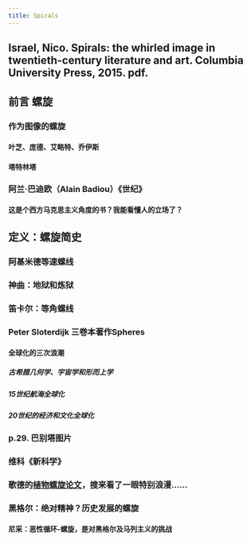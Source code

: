 ```yaml
---
title: Spirals
---
```


## Israel, Nico. Spirals: the whirled image in twentieth-century literature and art. Columbia University Press, 2015. pdf.
## 前言 螺旋
### 作为图像的螺旋
#### 叶芝、庞德、艾略特、乔伊斯
#### 塔特林塔
### 阿兰·巴迪欧（Alain Badiou）《世纪》
#### 这是个西方马克思主义角度的书？我能看懂人的立场了？
## 定义：螺旋简史
### 阿基米德等速螺线
### 神曲：地狱和炼狱
### 笛卡尔：等角螺线
### Peter Sloterdijk 三卷本著作Spheres
#### 全球化的三次浪潮
##### 古希腊几何学、宇宙学和形而上学
##### 15世纪航海全球化
##### 20世纪的经济和文化全球化
### p.29. 巴别塔图片
### 维科《新科学》
### 歌德的[植物螺旋论文](https://anthrowiki.at/Bibliothek:Goethe/Naturwissenschaft/%C3%9Cber_die_Spiraltendenz_der_Vegetation)，搜来看了一眼特别浪漫……
### 黑格尔：绝对精神？历史发展的螺旋
#### 尼采：恶性循环-螺旋，是对黑格尔及马列主义的挑战
####
